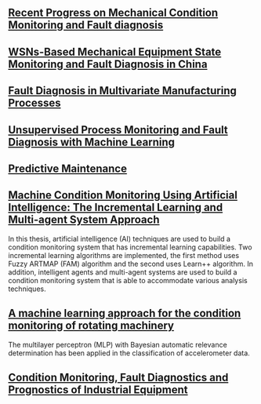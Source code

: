 ## [Recent Progress on Mechanical Condition Monitoring and Fault diagnosis](http://ac.els-cdn.com/S187770581101530X/1-s2.0-S187770581101530X-main.pdf?_tid=933a0b58-e90c-11e6-809f-00000aacb361&acdnat=1486015270_b75104f5164a840d7cde9b4047563236)

## [WSNs-Based Mechanical Equipment State Monitoring and Fault Diagnosis in China](http://journals.sagepub.com/doi/pdf/10.1155/2015/528464)

## [Fault Diagnosis in Multivariate Manufacturing Processes](http://diginole.lib.fsu.edu/islandora/object/fsu:168903/datastream/PDF/view)

## [Unsupervised Process Monitoring and Fault Diagnosis with Machine Learning](https://books.google.co.in/books?id=gVZHAAAAQBAJ&pg=PA37&lpg=PA37&dq=machine+monitoring+and+fault+detection+using+machine+states&source=bl&ots=LnGy6A319H&sig=srI1MNz5APb2N_DnGVSvrG-9_Rs&hl=en&sa=X&ved=0ahUKEwi_2cX42vDRAhVBQpQKHQaUB1sQ6AEIQjAF#v=onepage&q&f=false)

## [Predictive Maintenance](https://en.wikipedia.org/wiki/Predictive_maintenance)

## [Machine Condition Monitoring Using Artificial Intelligence: The Incremental Learning and Multi-agent System Approach](http://wiredspace.wits.ac.za/xmlui/bitstream/handle/10539/5482/VILAKAZI_DISSERTATION.pdf?sequence=1&isAllowed=y)
In this thesis, artificial intelligence (AI) techniques are used to build a condition monitoring system that has incremental learning capabilities. Two incremental learning algorithms are implemented, the first method uses Fuzzy ARTMAP (FAM) algorithm and the second uses Learn++ algorithm. In addition, intelligent agents and multi-agent systems are used to build a condition monitoring system that is able to accommodate various analysis techniques.

## [A machine learning approach for the condition monitoring of rotating machinery](http://link.springer.com/article/10.1007/s12206-013-1102-y)
The multilayer perceptron (MLP) with Bayesian automatic relevance determination has been applied in the classification of accelerometer data.

## [Condition Monitoring, Fault Diagnostics and Prognostics of Industrial Equipment](http://www.lgi.ecp.fr/~li/materials/lecture_USTB.pdf)

